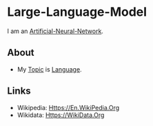 # Large-Language-Model

I am an [Artificial-Neural-Network](250000040.md).

## About

- My [Topic](600051.md) is [Language](600041.md).

## Links

- Wikipedia: [Https://En.WikiPedia.Org](https://en.wikipedia.org/wiki/Large_language_model)
- Wikidata: [Https://WikiData.Org](https://wikidata.org/wiki/Q115305900)
